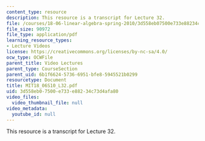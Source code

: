 ```yaml
---
content_type: resource
description: This resource is a transcript for Lecture 32.
file: /courses/18-06-linear-algebra-spring-2010/3d558eb07500e733e88234c73d4afa80_MIT18_06S10_L32.pdf
file_size: 90972
file_type: application/pdf
learning_resource_types:
- Lecture Videos
license: https://creativecommons.org/licenses/by-nc-sa/4.0/
ocw_type: OCWFile
parent_title: Video Lectures
parent_type: CourseSection
parent_uid: 6b1f6624-5736-6951-bfe8-5945521b0299
resourcetype: Document
title: MIT18_06S10_L32.pdf
uid: 3d558eb0-7500-e733-e882-34c73d4afa80
video_files:
  video_thumbnail_file: null
video_metadata:
  youtube_id: null
---
```

This resource is a transcript for Lecture 32.